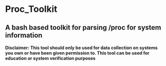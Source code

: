 # Proc_Toolkit

## A bash based toolkit for parsing /proc for system information

#### Disclaimer: This tool should only be used for data collection on systems you own or have been given permission to. This tool can be used for education or system verification purposes
